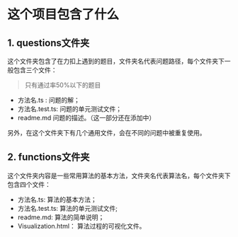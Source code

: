 # 这个项目包含了什么

## 1. questions文件夹

这个文件夹包含了在力扣上遇到的题目，文件夹名代表问题路径，每个文件夹下一般包含三个文件：

> 只有通过率50%以下的题目

- 方法名.ts : 问题的解；
- 方法名.test.ts: 问题的单元测试文件；
- readme.md 问题的描述。（这一部分还在添加中）

另外，在这个文件夹下有几个通用文件，会在不同的问题中被重复使用。

## 2. functions文件夹

这个文件夹内容是一些常用算法的基本方法，文件夹名代表算法名，每个文件夹下包含四个文件：

- 方法名.ts: 算法的基本方法；
- 方法名.test.ts: 算法的单元测试文件;
- readme.md: 算法的简单说明；
- Visualization.html： 算法过程的可视化文件。
